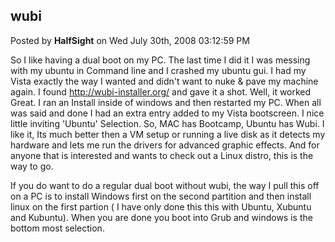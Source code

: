 ## wubi
Posted by **HalfSight** on Wed July 30th, 2008 03:12:59 PM

So I like having a dual boot on my PC. The last time I did it I was messing with my ubuntu in Command line and I crashed my ubuntu gui. I had my Vista exactly the way I wanted and didn't want to nuke  &amp;  pave my machine again. I found <http://wubi-installer.org/> and gave it a shot. Well, it worked Great. I ran an Install inside of windows and then restarted my PC. When all was said and done I had an extra entry added to my Vista bootscreen. I nice little inviting 'Ubuntu' Selection. So, MAC has Bootcamp, Ubuntu has Wubi. I like it, Its much better then a VM setup or running a live disk as it detects my hardware and lets me run the drivers for advanced graphic effects. And for anyone that is interested and wants to check out a Linux distro, this is the way to go.

If you do want to do a regular dual boot without wubi, the way I pull this off on a PC is to install Windows first on the second partition and then install linux on the first partion ( I have only done this this with Ubuntu, Xubuntu and Kubuntu). When you are done you boot into Grub and windows is the bottom most selection.
